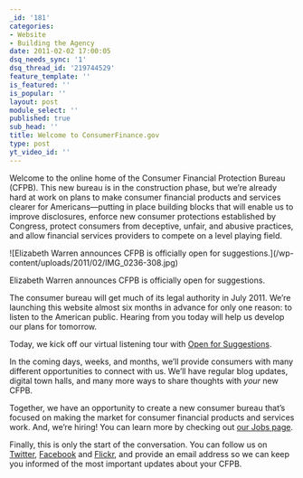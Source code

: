 ```yaml
---
_id: '181'
categories:
- Website
- Building the Agency
date: 2011-02-02 17:00:05
dsq_needs_sync: '1'
dsq_thread_id: '219744529'
feature_template: ''
is_featured: ''
is_popular: ''
layout: post
module_select: ''
published: true
sub_head: ''
title: Welcome to ConsumerFinance.gov
type: post
yt_video_id: ''
---
```

Welcome to the online home of the Consumer Financial Protection Bureau (CFPB).
This new bureau is in the construction phase, but we’re already hard at work
on plans to make consumer financial products and services clearer for
Americans—putting in place building blocks that will enable us to improve
disclosures, enforce new consumer protections established by Congress, protect
consumers from deceptive, unfair, and abusive practices, and allow financial
services providers to compete on a level playing field.

![Elizabeth Warren announces CFPB is officially open for suggestions.](/wp-
content/uploads/2011/02/IMG_0236-308.jpg)

Elizabeth Warren announces CFPB is officially open for suggestions.

The consumer bureau will get much of its legal authority in July 2011. We’re
launching this website almost six months in advance for only one reason: to
listen to the American public. Hearing from you today will help us develop our
plans for tomorrow.

Today, we kick off our virtual listening tour with [Open for
Suggestions](/openforsuggestions).

In the coming days, weeks, and months, we’ll provide consumers with many
different opportunities to connect with us. We’ll have regular blog updates,
digital town halls, and many more ways to share thoughts with _your_ new CFPB.

Together, we have an opportunity to create a new consumer bureau that’s
focused on making the market for consumer financial products and services
work. And, we’re hiring! You can learn more by checking out [our Jobs
page](/jobs/).

Finally, this is only the start of the conversation. You can follow us on
[Twitter](http://twitter.com/cfpb), [Facebook](http://www.facebook.com/cfpb)
and [Flickr](http://www.flickr.com/cfpbphotos), and provide an email address
so we can keep you informed of the most important updates about your CFPB.

